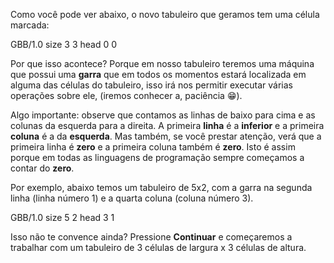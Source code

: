 Como você pode ver abaixo, o novo tabuleiro que geramos tem uma célula marcada:

<gs-board>
  GBB/1.0
    size 3 3
    head 0 0
</gs-board>

Por que isso acontece? Porque em nosso tabuleiro teremos uma máquina que possui uma **garra** que em todos os momentos estará localizada em alguma das células do tabuleiro, isso irá nos permitir executar várias operações sobre ele,  (iremos conhecer a, paciência  :grin:).

Algo importante: observe que contamos as linhas de baixo para cima e as colunas da esquerda para a direita. A primeira **linha** é a **inferior** e a primeira **coluna** é a da **esquerda**. Mas também, se você prestar atenção, verá que a primeira linha é **zero** e a primeira coluna também é **zero**. Isto é assim porque em todas as linguagens de programação sempre começamos a contar do **zero**.



Por exemplo, abaixo temos um tabuleiro de 5x2, com a garra na segunda linha (linha número 1) e a quarta coluna (coluna número 3).


<gs-board>
  GBB/1.0
    size 5 2
    head 3 1
</gs-board>



> 
Isso não te convence ainda? Pressione **Continuar** e começaremos a trabalhar com um tabuleiro de 3 células de largura x 3 células de altura.
